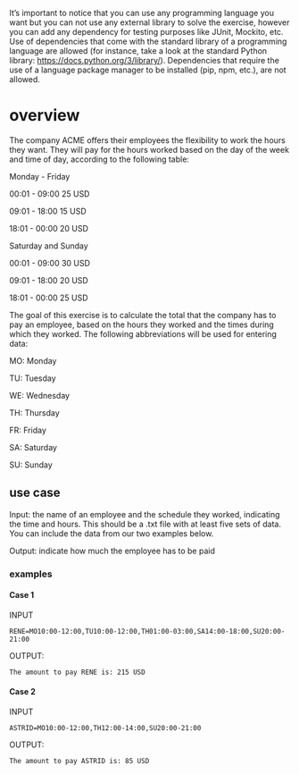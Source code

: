 It’s important to notice that you can use any programming language you want but you can not use any external library to solve the exercise, however you can add any dependency for testing purposes like JUnit, Mockito, etc. Use of dependencies that come with the standard library of a programming language are allowed (for instance, take a look at the standard Python library: https://docs.python.org/3/library/). Dependencies that require the use of a language package manager to be installed (pip, npm, etc.), are not allowed.

# overview

The company ACME offers their employees the flexibility to work the hours they want. They will pay for the hours worked based on the day of the week and time of day, according to the following table:

Monday - Friday

00:01 - 09:00 25 USD

09:01 - 18:00 15 USD

18:01 - 00:00 20 USD

Saturday and Sunday

00:01 - 09:00 30 USD

09:01 - 18:00 20 USD

18:01 - 00:00 25 USD

The goal of this exercise is to calculate the total that the company has to pay an employee, based on the hours they worked and the times during which they worked. The following abbreviations will be used for entering data:

MO: Monday

TU: Tuesday

WE: Wednesday

TH: Thursday

FR: Friday

SA: Saturday

SU: Sunday

## use case
Input: the name of an employee and the schedule they worked, indicating the time and hours. This should be a .txt file with at least five sets of data. You can include the data from our two examples below.

Output: indicate how much the employee has to be paid

### examples

#### Case 1

INPUT

```
RENE=MO10:00-12:00,TU10:00-12:00,TH01:00-03:00,SA14:00-18:00,SU20:00-21:00
```

OUTPUT:

```
The amount to pay RENE is: 215 USD
```

#### Case 2

INPUT

```
ASTRID=MO10:00-12:00,TH12:00-14:00,SU20:00-21:00
```

OUTPUT:

```
The amount to pay ASTRID is: 85 USD
```
